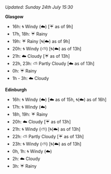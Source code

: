 *Updated: Sunday 24th July 15:30*

**Glasgow**

* 16h: :cyclone: Windy (:cloud:) [:umbrella: as of 9h]
* 17h, 18h: :umbrella: Rainy
* 19h: :umbrella: Rainy [:cyclone:(:cloud:) as of 9h]
* 20h: :cyclone: Windy (:partly_sunny:) [:cyclone:(:cloud:) as of 13h]
* 21h: :cloud: Cloudy [:umbrella: as of 13h]
* 22h, 23h: :partly_sunny: Partly Cloudy [:cloud: as of 13h]
* 0h: :umbrella: Rainy
* 1h - 3h: :cloud: Cloudy

**Edinburgh**

* 16h: :cyclone: Windy (:cloud:) [:cloud: as of 15h, :cyclone:(:cloud:) as of 16h]
* 17h: :cyclone: Windy (:cloud:)
* 18h, 19h: :umbrella: Rainy
* 20h: :cloud: Cloudy [:umbrella: as of 13h]
* 21h: :cyclone: Windy (:partly_sunny:) [:cyclone:(:cloud:) as of 13h]
* 22h: :partly_sunny: Partly Cloudy [:umbrella: as of 13h]
* 23h: :cyclone: Windy (:partly_sunny:) [:cyclone:(:cloud:) as of 13h]
* 0h, 1h: :cyclone: Windy (:cloud:)
* 2h: :cloud: Cloudy
* 3h: :umbrella: Rainy
